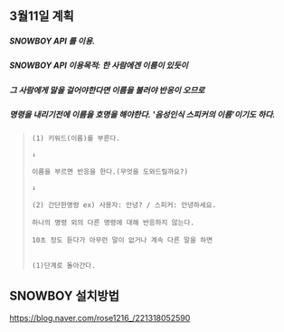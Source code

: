 ## 3월11일 계획
##### SNOWBOY API 를 이용.
##### SNOWBOY API 이용목적: 한 사람에겐 이름이 있듯이

##### 그 사람에게 말을 걸어야한다면 이름을 불러야 반응이 오므로

##### 명령을 내리기전에 이름을 호명을 해야한다. '음성인식 스피커의 이름'이기도 하다.


>     (1) 키워드(이름)를 부른다. 
> 
>     ↓
> 
>     이름을 부르면 반응을 한다.(무엇을 도와드릴까요?)
> 
>     ↓
>
>     (2) 간단한명령 ex) 사용자: 안녕? / 스피커: 안녕하세요.
> 
>     하나의 명령 외의 다른 명령에 대해 반응하지 않는다.
> 
>     10초 정도 듣다가 아무런 말이 없거나 계속 다른 말을 하면 
> 
> 
>     (1)단계로 돌아간다.



## SNOWBOY 설치방법 ##
https://blog.naver.com/rose1216_/221318052590
